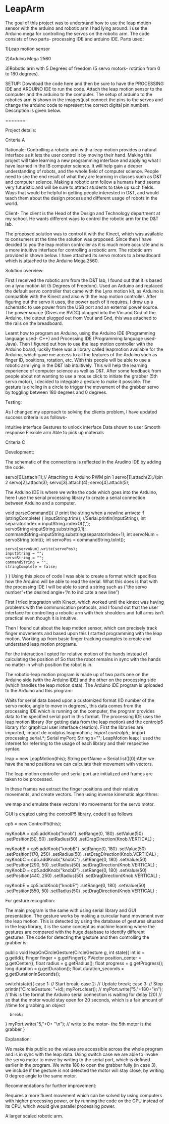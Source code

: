 LeapArm
=======
The goal of this project was to understand how to use the leap motion sensor with the arduino and robotic arm I had lying around. I use the Arduino mega for controlling the servos on the robotic arm. 
The code consists of two parts- processing IDE and arduino IDE. 
Parts used:

1)Leap motion sensor 

2)Arduino Mega 2560

3)Robotic arm with 5 Degrees of freedom (5 servo motors- rotation from 0 to 180 degrees). 

SETUP:
Download the code here and then be sure to have the PROCESSING IDE and ARDUINO IDE to run the code. Attach the leap motion sensor to the computer and the arduino to the computer. The setup of arduino to the robotics arm is shown in the images(just connect the pins to the servos and change the arduino code to represent the correct digital pin number). Description is given below.

=======


Project details:

Criteria A



Rationale: Controlling a robotic arm with a leap motion provides a natural interface as it lets the user control it by moving their hand. Making this project will take learning a new programming interface and applying what I have learned in the IB computer science. It will help gain a deeper understanding of robots, and the whole field of computer science. People need to see the end result of what they are learning in classes such as D&T and computer science. Making a robotic arm follow a humans hand seems very futuristic and will be sure to attract students to take up such fields. Ways that would be helpful in getting people interested in D&T, and would teach them about the design process and different usage of robots in the world.

Client- The client is the Head of the Design and Technology department at my school. He wants different ways to control the robotic arm for the D&T lab. 


The proposed solution was to control it with the Kinect, which was available to consumers at the time the solution was proposed. Since then I have decided to you the leap motion controller as it is much more accurate and is a more intuitive interface for controlling a robotic arm. The robotic arm provided is shown below. I have attached its servo motors to a breadboard which is attached to the Arduino Mega 2560.

Solution overview:

First I received the robotic arm from the D&T lab, I found out that it is based on a lynx motion kit (5 Degrees of Freedom).
Used an Arduino and replaced the default servo controller that came with the Lynx motion kit, as Arduino is compatible with the Kinect and also with the leap motion controller. 
After figuring out the servo it uses, the power each of it requires, I drew up a schematic to use power from the USB port and an external power source. The power source (Gives me 9VDC) plugged into the Vin and Gnd of the Arduino, the output plugged out from Vout and Gnd, this was attached to the rails on the breadboard. 

Learnt how to program an Arduino, using the Arduino IDE (Programming language used- C++) and Processing IDE (Programming language used- Java). Then I figured out how to use the leap motion controller with the Arduino board, luckily there was a library called leapmotion available for the Arduino, which gave me access to all the features of the Arduino such as finger ID, positions, rotation, etc. With this people will be able to use a robotic arm lying in the D&T lab intuitively. This will help the learning experience of computer science as well as D&T. 
After some feedback from people about not wanting to use a mouse click to initiate the grabber (5th servo motor), I decided to integrate a gesture to make it possible. The gesture is circling in a circle to trigger the movement of the grabber servo by toggling between 180 degrees and 0 degrees. 

Testing:

As I changed my approach to solving the clients problem, I have updated success criteria is as follows- 

Intuitive interface
Gestures to unlock interface
Data shown to user
Smooth response 
Flexible arm 
Able to pick up materials

Criteria C

Development:

The schematic of the connections is reflected in the Arudino IDE by adding the code. 

  servo[0].attach(1);// Attaching to Arduino PWM pin 1
  servo[1].attach(2);//pin 2
  servo[2].attach(3);
  servo[3].attach(4);
  servo[4].attach(5);

The Arduino IDE is where we write the code which goes into the Arduino, here I use the serial processing library to create a serial connection between Arduino and a computer. 

void parseCommand(){
  // print the string when a newline arrives:
  if (stringComplete) {
    inputString.trim();
    //Serial.println(inputString);
    int separatorIndex = inputString.indexOf(',');
    servoString=inputString.substring(0,1);
    commandString=inputString.substring(separatorIndex+1);
    int servoNum = servoString.toInt();
    int servoPos = commandString.toInt();

    servo[servoNum].write(servoPos);
    inputString = "";
    servoString = "";
    commandString = "";
    stringComplete = false;
  }
}
Using this piece of code I was able to create a format which specifies how the Arduino will be able to read the serial. What this does is that with the processing IDE I will be able to send a string such as (“the servo number”+the desired angle+”/n to indicate a new line”)

First I tried integration with Kinect, which worked until the kinect was having problems with the communication protocols, and I found out that the user interface for controlling a robotic arm with their shoulders and full arms isn't practical even though it is intuitive. 

Then I found out about the leap motion sensor, which can precisely track finger movements and based upon this I started programming with the leap motion. 
Working up from basic finger tracking examples to create and understand leap motion programs.

For the interaction I opted for relative motion of the hands instead of calculating the position of 
So that the robot remains in sync with the hands no matter in which position the robot is in. 

The robotic-leap motion program is made up of two parts one on the Arduino side (with the Arduino IDE) and the other on the processing side (which handles the leap motion data). The Arduino IDE program is uploaded to the Arduino and this program:

Waits for serial data based upon a customized format (ID number of the servo motor, angle to move in degrees), this data comes from the processing IDE which is running on the computer, the program provides data to the specified serial port in this format. The processing IDE uses the leap motion library (for getting data from the leap motion) and the controlp5 library (for graphical user interface creation). First the libraries are imported, 
import de.voidplus.leapmotion.*;
import controlp5.*;
import processing.serial.*;
Serial myPort;
String s="";
LeapMotion leap;
I used the internet for referring to the usage of each library and their respective syntax. 

  leap = new LeapMotion(this);
  String portName = Serial.list()[0];After we have the hand positions we can calculate their movement with vectors. 

The leap motion controller and serial port are initialized and frames are taken to be processed.


In these frames we extract the finger positions and their relative movements, and create vectors. Then using inverse kinematic algorithms:


we map and emulate these vectors into movements for the servo motor. 

GUI is created using the controlP5 library, coded it as follows:

  cp5 = new ControlP5(this);

  myKnobA = cp5.addKnob("knob")
    .setRange(0, 180)
      .setValue(50)
        .setPosition(50, 50)
          .setRadius(50)
            .setDragDirection(Knob.VERTICAL)
              ;

  myKnobB = cp5.addKnob("knobB")
    .setRange(0, 180)
      .setValue(50)
        .setPosition(170, 250)
          .setRadius(50)
            .setDragDirection(Knob.VERTICAL)
              ;
  myKnobC = cp5.addKnob("knobC")
    .setRange(0, 180)
      .setValue(50)
        .setPosition(290, 50)
          .setRadius(50)
            .setDragDirection(Knob.VERTICAL)
              ;
  myKnobD = cp5.addKnob("knobD")
    .setRange(0, 180)
      .setValue(50)
        .setPosition(440, 250)
          .setRadius(50)
            .setDragDirection(Knob.VERTICAL)
              ;   

  myKnobE = cp5.addKnob("knobE")
    .setRange(0, 180)
      .setValue(50)
        .setPosition(550, 50)
          .setRadius(50)
            .setDragDirection(Knob.VERTICAL)
              ;
              


For gesture recognition:

The main program is the same with using serial library and GUI presentation. 
The gesture works by making a cuircular hand movement over the leap motion. This is detected by using the database of gestures situated in the leap library, it is the same concept as machine learning where the gestures are compared with the huge database to identify different gestures. The code for detecting the gesture and then controlling the grabber is:

public void leapOnCircleGesture(CircleGesture g, int state){
  int       id               = g.getId();
  Finger    finger           = g.getFinger();
  PVector   position_center  = g.getCenter();
  float     radius           = g.getRadius();
  float     progress         = g.getProgress();
  long      duration         = g.getDuration();
  float     duration_seconds = g.getDurationInSeconds();

  switch(state){
    case 1: // Start
      break;
    case 2: // Update
      break;
    case 3: // Stop
      println("CircleGesture: "+id);
      myPort.clear(); //
      myPort.write("5,"+180+"\n"); // this is the format the Arduino serial connection is waiting for
      delay (20)  // so that the motor would stay open for 20 seconds, which is a fair amount of      //time for grabbing an object

      break;
  }
myPort.write("5,"+0+ "\n"); // write to the motor- the 5th motor is the grabber
}

Explanation:

We make this public so the values are accessible across the whole program and is in sync with the leap data. Using switch case we are able to invoke the servo motor to move by writing to the serial port, which is defined earlier in the program. We write 180 to open the grabber fully (in case 3), we include if the gesture is not detected the motor will stay close, by writing 0 degree angle to the same motor. 

Recommendations for further improvement:

Requires a more fluent movement which can be solved by using computers with higher processing power, or by running the code on the GPU instead of its CPU, which would give parallel processing power.

A larger scaled robotic arm.


 






